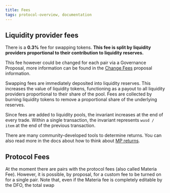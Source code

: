 ```yaml
---
title: Fees
tags: protocol-overview, documentation
---
```


## Liquidity provider fees

There is a **0.3%** fee for swapping tokens. **This fee is split by liquidity providers proportional to their contribution to liquidity reserves.**

This fee however could be changed for each pair via a Governance Proposal, more information can be found in the [Change Fees](/docs/materia/proposals/change-fees/) proposal information.

Swapping fees are immediately deposited into liquidity reserves. This increases the value of liquidity tokens, functioning as a payout to all liquidity providers proportional to their share of the pool. Fees are collected by burning liquidity tokens to remove a proportional share of the underlying reserves.

Since fees are added to liquidity pools, the invariant increases at the end of every trade. Within a single transaction, the invariant represents `wusd / item` at the end of the previous transaction.

There are many community-developed tools to determine returns. You can also read more in the docs about how to think about [MP returns](/docs/materia/advanced-topics/understanding-returns/).

## Protocol Fees

At the moment there are pairs with the protocol fees (also called Materia Fee). However, it is possible, by proposal, for a custom fee to be turned on for a single pair. Note that, even if the Materia fee is completely editable by the DFO, the total swap


